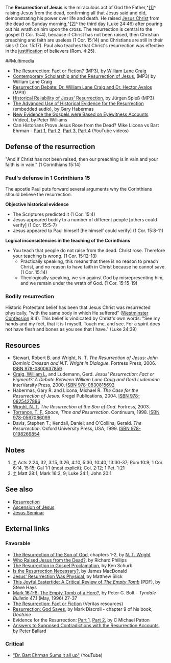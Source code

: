 The **Resurrection of Jesus** is the miraculous act of God the
Father,^[[1]](#note-0)^ raising Jesus from the dead, confirming all
that Jesus said and did, demonstrating his power over life and
death. He raised [Jesus Christ](Jesus_Christ "Jesus Christ") from
the dead on Sunday morning,^[[2]](#note-1)^ the third day (Luke
24:46) after pouring out his wrath on him upon the cross. The
resurrection is central to the gospel (1 Cor. 15:4), because if
Christ has not been raised, then Christian preaching and faith are
useless (1 Cor. 15:14) and Christians are still in their sins (1
Cor. 15:17). Paul also teaches that Christ's resurrection was
effective in the [justification](Justification "Justification") of
believers (Rom. 4:25).

##Multimedia

-   [The Resurrection: Fact or Fiction?](http://static.veritas.org/media/files/Craig_Resurrection_Fresno.aiff.mp3)
    (MP3), by
    [William Lane Craig](William_Lane_Craig "William Lane Craig")
-   [Contemporary Scholarship and the Resurrection of Jesus](http://www.euroleadershipresources.org/Media/Audio/William_Lane_Criag-Evidence_for_the_resurrection.mp3),
    (MP3) by William Lane Craig
-   [Resurrection Debate: Dr. William Lane Craig and Dr. Hector Avalos](http://www.cru.stuorg.iastate.edu/debate/Avalos-Craig%20Resurrection%20Debate.mp3)
    (MP3)
-   [Historical Reliability of Jesus' Resurrection](http://www.brianauten.com/Apologetics/JurgenSpiessResurrection.mp3),
    by Jürgen Spieß (MP3)
-   [The Advanced Use of Historical Evidence for the Resurrection](http://welforum.com/mod/resource/view.php?id=252)
    (embedded audio), by Gary Habermas
-   [New Evidence the Gospels were Based on Eyewitness Accounts](http://vimeo.com/21393890)
    (Video), by Peter Williams
-   Can Historians Prove Jesus Rose from the Dead? Mike Licona vs
    Bart Ehrman - [Part 1](http://www.youtube.com/watch?v=zyHA3K_6H0g),
    [Part 2](http://www.youtube.com/watch?v=2bJ23Y5tDDA&feature=relmfu),
    [Part 3](http://www.youtube.com/watch?v=aPDlHlGGLiI&feature=relmfu),
    [Part 4](http://www.youtube.com/watch?v=EBxCAexOTRU&feature=relmfu)
    (YouTube videos)

## Defense of the resurrection

"And if Christ has not been raised, then our preaching is in vain
and your faith is in vain." (1 Corinthians 15:14)

### Paul's defense in 1 Corinthians 15

The apostle Paul puts forward several arguments why the Corinthians
should believe the resurrection.

**Objective historical evidence**

-   The Scriptures predicted it (1 Cor. 15:4)
-   Jesus appeared bodily to a number of different people [others
    could verify] (1 Cor. 15:5-7)
-   Jesus appeared to Paul himself [he himself could verify] (1
    Cor. 15:8-11)

**Logical inconsistencies in the teaching of the Corinthians**

-   You teach that people do not raise from the dead. Christ rose.
    Therefore your teaching is wrong. (1 Cor. 15:12-13)
    -   Practically speaking, this means that there is no reason to
        preach Christ, and no reason to have faith in Christ because he
        cannot save. (1 Cor. 15:14)
    -   Theologically speaking, we sin against God by misrepresenting
        him, and we remain under the wrath of God. (1 Cor. 15:15-19)


### Bodily resurrection

Historic Protestant belief has been that Jesus Christ was
resurrected physically, "with the same body in which He suffered"
([Westminster Confession](Westminster_Confession "Westminster Confession")
8:4). This belief is vindicated by Christ's own words: "See my
hands and my feet, that it is I myself. Touch me, and see. For a
spirit does not have flesh and bones as you see that I have." (Luke
24:39)

## Resources

-   Stewart, Robert B. and Wright, N. T.
    *The Resurrection of Jesus: John Dominic Crossan and N.T. Wright in Dialogue*.
    Fortress Press, 2006.
    [ISBN 978-0800637859](http://www.theopedia.com/Special:BookSources/9780800637859)
-   [Craig, William L.](William_Lane_Craig "William Lane Craig")
    and Ludemann, Gerd.
    *Jesus' Resurrection: Fact or Figment?: A Debate Between William Lane Craig and Gerd Ludemann*
    InterVarsity Press, 2000.
    [ISBN 978-0830815692](http://www.theopedia.com/Special:BookSources/9780830815692)
-   Habermas, Gary R. and Licona, Michael R.
    *The Case for the Resurrection of Jesus*. Kregel Publications,
    2004.
    [ISBN 978-0825427886](http://www.theopedia.com/Special:BookSources/9780825427886)
-   [Wright, N. T.](N._T._Wright "N. T. Wright")
    *The Resurrection of the Son of God*. Fortress, 2003.
-   [Torrance, T. F.](T._F._Torrance "T. F. Torrance")
    *Space, Time and Resurrection*. Continuum, 1998.
    [ISBN 978-0567086099](http://www.theopedia.com/Special:BookSources/9780567086099)
-   Davis, Stephen T.; Kendall, Daniel; and O'Collins, Gerald.
    *The Resurrection*. Oxford University Press, USA, 1999.
    [ISBN 978-0198269854](http://www.theopedia.com/Special:BookSources/9780198269854)

## Notes

1.  [↑](#ref-0) Acts 2:24, 32, 3:15, 3:26, 4:10, 5:30, 10:40,
    13:30-37; Rom 10:9; 1 Cor. 6:14, 15:15; Gal 1:1 (most explicit);
    Col. 2:12; 1 Pet. 1:21
2.  [↑](#ref-1) Matt 28:1; Mark 16:2, 9; Luke 24:1; John 20:1

## See also

-   [Resurrection](Resurrection "Resurrection")
-   [Ascension of Jesus](Ascension_of_Jesus "Ascension of Jesus")
-   [Jesus Seminar](Jesus_Seminar "Jesus Seminar")

## External links

### Favorable

-   [The Resurrection of the Son of God](http://www.christendom-awake.org/pages/resurrection/wright_resurrection.htm),
    chapters 1-2, by [N. T. Wright](N._T._Wright "N. T. Wright")
-   [Who Raised Jesus from the Dead?](http://www.alliancenet.org/partner/Article_Display_Page/0,,PTID307086%7CCHID559376%7CCIID2032754,00.html),
    by Richard Phillips
-   [The Resurrection in Gospel Proclamation](http://www.mtio.com/articles/bissar104.htm),
    by Ken Schurb
-   [Is the Resurrection Necessary?](http://www.christianitytoday.com/global/printer.html?/leaders/newsletter/2005/cln50321.html),
    by James MacDonald
-   [Jesus' Resurrection Was Physical](http://www.metrovoice.net/2005/0405_stlweb/0405_articles/jesus_resurrection_was_physical.html),
    by Matthew Slick
-   [This Joyful Eastertide: A Critical Review of *The Empty Tomb*](http://www.reformed.plus.com/triablogue/ThisJoyfulEastertide.pdf)
    (PDF), by Steve Hays
-   [Mark 16:1-8: The Empty Tomb of a Hero?](http://tyndalehouse.com/tynbul/library/TynBull_1996_47_1_02_Bolt_Mark16EmptyTomb.pdf),
    by Peter G. Bolt - *Tyndale Bulletin* 47.1 (May, 1996) 27-37
-   [The Resurrection: Fact or Fiction](http://www.veritas.org/media/search?query=The+Resurrection:+Fact+or+Fiction)
    (Veritas resources)
-   [Resurrection: God Saves](http://static.crossway.org/excerpts/9781433506253.1.pdf),
    by Mark Discroll - chapter 9 of his book, *Doctrine*
-   Evidence for the Resurrection:
    [Part 1](http://www.reclaimingthemind.org/blog/2010/03/evidence-of-the-resurrection-part-1-internal-evidence/),
    [Part 2](http://www.reclaimingthemind.org/blog/2010/04/evidence-for-the-resurrection-part-2-external-evidence/),
    by C Michael Patton
-   [Answers to Supposed Contradictions with the Resurrection Accounts](http://www.peterballard.org/easter_answers.html),
    by Peter Ballard

### Critical

-   ["Dr. Bart Ehrman Sums it all up"](http://www.youtube.com/watch?v=TS37yrBwx2Q&feature=player_embedded#!)
    (YouTube)



